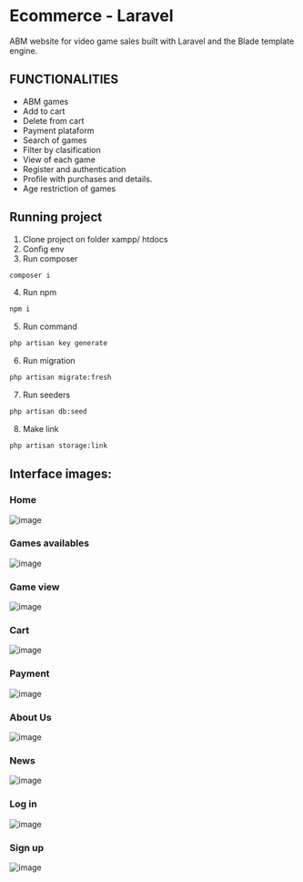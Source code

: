 # Ecommerce - Laravel

ABM website for video game sales built with Laravel and the Blade template engine.

## FUNCTIONALITIES
- ABM games
- Add to cart
- Delete from cart
- Payment plataform
- Search of games
- Filter by clasification
- View of each game
- Register and authentication
- Profile with purchases and details.
- Age restriction of games

## Running project
1. Clone project on folder xampp/ htdocs
2. Config env
3. Run composer
``` bash
composer i 
```
4. Run npm
``` bash
npm i
```
5. Run command
 ``` bash
php artisan key generate
```
6. Run migration
 ``` bash
php artisan migrate:fresh
```
7. Run seeders
 ``` bash
php artisan db:seed
```
8. Make link
 ``` bash
php artisan storage:link
```
## Interface images:
### **Home**
![image](https://github.com/user-attachments/assets/cdf6b278-1998-460c-8981-581742c6d059)

### **Games availables**
![image](https://github.com/user-attachments/assets/f1067ea7-c576-4666-8aa3-e0bb3304a418)

### **Game view**
![image](https://github.com/user-attachments/assets/a4039454-b37c-48ae-a98e-4af780dcbb94)

### **Cart**
![image](https://github.com/user-attachments/assets/d1d7de9f-0d4d-4d57-a991-48a6c8a53fb5)

### **Payment**
![image](https://github.com/user-attachments/assets/b3dc525d-436a-4584-8d26-43af981cfe4e)

### **About Us**
![image](https://github.com/user-attachments/assets/96869e00-1ba7-425f-8d79-0bb4dda75dca)

### **News**
![image](https://github.com/user-attachments/assets/657f6a2d-517c-4528-83f9-2bdad732c937)

### **Log in**
![image](https://github.com/user-attachments/assets/2f1a8e37-dc6a-4944-9a58-c64fbca7319d)

### **Sign up**
![image](https://github.com/user-attachments/assets/c1383331-b186-414d-ad5b-83ce20e60bac)



